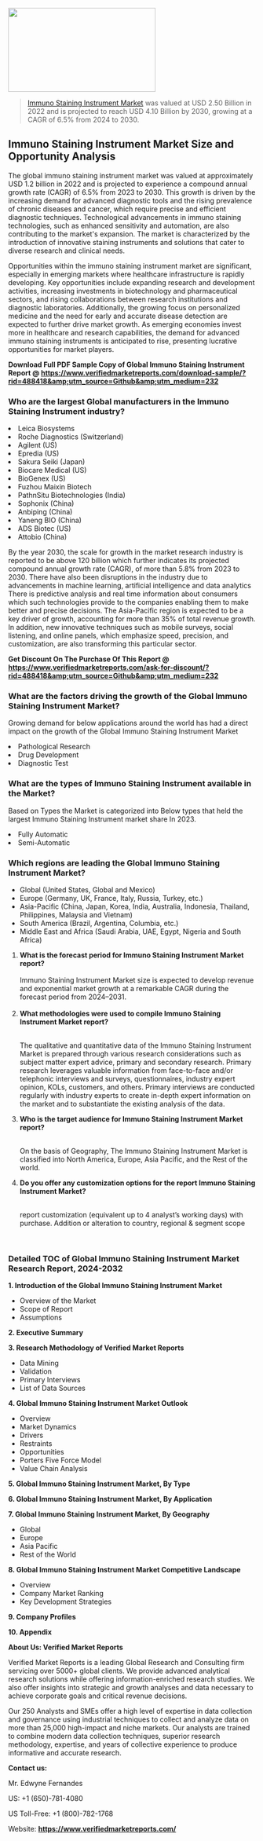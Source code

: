 <img src="https://ffe5etoiles.com/wp-content/uploads/2024/12/MST1-300x171.png" alt="" width="300" height="171" class="alignnone size-medium wp-image-20088" /><blockquote><p><p><a href="https://www.verifiedmarketreports.com/download-sample/?rid=488418&utm_source=Github&utm_medium=232" target="_blank">Immuno Staining Instrument Market</a> was valued at USD 2.50 Billion in 2022 and is projected to reach USD 4.10 Billion by 2030, growing at a CAGR of 6.5% from 2024 to 2030.</p></blockquote><p><h2>Immuno Staining Instrument Market Size and Opportunity Analysis</h2> <p>The global immuno staining instrument market was valued at approximately USD 1.2 billion in 2022 and is projected to experience a compound annual growth rate (CAGR) of 6.5% from 2023 to 2030. This growth is driven by the increasing demand for advanced diagnostic tools and the rising prevalence of chronic diseases and cancer, which require precise and efficient diagnostic techniques. Technological advancements in immuno staining technologies, such as enhanced sensitivity and automation, are also contributing to the market's expansion. The market is characterized by the introduction of innovative staining instruments and solutions that cater to diverse research and clinical needs.</p> <p>Opportunities within the immuno staining instrument market are significant, especially in emerging markets where healthcare infrastructure is rapidly developing. Key opportunities include expanding research and development activities, increasing investments in biotechnology and pharmaceutical sectors, and rising collaborations between research institutions and diagnostic laboratories. Additionally, the growing focus on personalized medicine and the need for early and accurate disease detection are expected to further drive market growth. As emerging economies invest more in healthcare and research capabilities, the demand for advanced immuno staining instruments is anticipated to rise, presenting lucrative opportunities for market players.</p> </p><p class=""><strong>Download Full PDF Sample Copy of Global Immuno Staining Instrument Report @ <a href="https://www.verifiedmarketreports.com/download-sample/?rid=488418&amp;utm_source=Github&amp;utm_medium=232" target="_blank">https://www.verifiedmarketreports.com/download-sample/?rid=488418&amp;utm_source=Github&amp;utm_medium=232</a></strong></p><h3 id="" class="">Who are the largest Global manufacturers in the Immuno Staining Instrument industry?</h3><p><li>Leica Biosystems</li><li> Roche Diagnostics (Switzerland)</li><li> Agilent (US)</li><li> Epredia (US)</li><li> Sakura Seiki (Japan)</li><li> Biocare Medical (US)</li><li> BioGenex (US)</li><li> Fuzhou Maixin Biotech</li><li> PathnSitu Biotechnologies (India)</li><li> Sophonix (China)</li><li> Anbiping (China)</li><li> Yaneng BIO (China)</li><li> ADS Biotec (US)</li><li> Attobio (China)</li></p><div class=""><div class="" dir="" data-message-author-role="" data-message-id="" data-message-model-slug=""><div class=""><div class=""><div class=""><div class="" dir="" data-message-author-role="" data-message-id="" data-message-model-slug=""><div class=""><div class=""><p>By the year 2030, the scale for growth in the market research industry is reported to be above 120 billion which further indicates its projected compound annual growth rate (CAGR), of more than 5.8% from 2023 to 2030. There have also been disruptions in the industry due to advancements in machine learning, artificial intelligence and data analytics There is predictive analysis and real time information about consumers which such technologies provide to the companies enabling them to make better and precise decisions. The Asia-Pacific region is expected to be a key driver of growth, accounting for more than 35% of total revenue growth. In addition, new innovative techniques such as mobile surveys, social listening, and online panels, which emphasize speed, precision, and customization, are also transforming this particular sector.</p><p><strong>Get Discount On The Purchase Of This Report @&nbsp; <a href="https://www.verifiedmarketreports.com/ask-for-discount/?rid=488418&amp;utm_source=Github&amp;utm_medium=232" target="_blank">https://www.verifiedmarketreports.com/ask-for-discount/?rid=488418&amp;utm_source=Github&amp;utm_medium=232</a></strong></p></div></div></div></div></div></div></div></div><h3 id="" class="">What are the factors driving the growth of the Global Immuno Staining Instrument Market?</h3><p id="" class="">Growing demand for below applications around the world has had a direct impact on the growth of the Global Immuno Staining Instrument Market</p><p id="" class=""><li>Pathological Research</li><li> Drug Development</li><li> Diagnostic Test</li></p><h3 id="" class="">What are the types of Immuno Staining Instrument available in the Market?</h3><p id="" class="">Based on Types the Market is categorized into Below types that held the largest Immuno Staining Instrument market share In 2023.</p><p id="" class=""><li>Fully Automatic</li><li> Semi-Automatic</li></p><h3 id="" class="">Which regions are leading the Global Immuno Staining Instrument Market?</h3><ul><li>Global (United States, Global and Mexico)</li><li>Europe (Germany, UK, France, Italy, Russia, Turkey, etc.)</li><li>Asia-Pacific (China, Japan, Korea, India, Australia, Indonesia, Thailand, Philippines, Malaysia and Vietnam)</li><li>South America (Brazil, Argentina, Columbia, etc.)</li><li>Middle East and Africa (Saudi Arabia, UAE, Egypt, Nigeria and South Africa)</li></ul><p><ol><li><strong>What is the forecast period for Immuno Staining Instrument Market report?<br /></strong><br /><span data-sheets-root="1" data-sheets-value="{&quot;1&quot;:2,&quot;2&quot;:&quot;XXXX size is expected to develop revenue and exponential market growth at a remarkable CAGR during the forecast period from 2024&ndash;2030.&quot;}" data-sheets-userformat="{&quot;2&quot;:12674,&quot;4&quot;:{&quot;1&quot;:2,&quot;2&quot;:16776960},&quot;10&quot;:2,&quot;11&quot;:0,&quot;15&quot;:&quot;Arial&quot;,&quot;16&quot;:12}">Immuno Staining Instrument Market size is expected to develop revenue and exponential market growth at a remarkable CAGR during the forecast period from 2024&ndash;2031.</span><br /><br /></li><li><strong>What methodologies were used to compile Immuno Staining Instrument Market report?<br /><br /></strong><p>The qualitative and quantitative data of the&nbsp;Immuno Staining Instrument Market is prepared through various research considerations such as subject matter expert advice, primary and secondary research. Primary research leverages valuable information from face-to-face and/or telephonic interviews and surveys, questionnaires, industry expert opinion, KOLs, customers, and others. Primary interviews are conducted regularly with industry experts to create in-depth expert information on the market and to substantiate the existing analysis of the data.&nbsp;</p></li><li><strong>Who is the target audience for Immuno Staining Instrument Market report?<br /><br /></strong><p>On the basis of Geography, The&nbsp;Immuno Staining Instrument Market is classified into North America, Europe, Asia Pacific, and the Rest of the world.</p></li><li><strong>Do you offer any customization options for the report Immuno Staining Instrument Market?<br /><br /></strong><p>report customization (equivalent up to 4 analyst&rsquo;s working days) with purchase. Addition or alteration to country, regional &amp; segment scope</p><p>&nbsp;</p></li></ol></p><h3 id="" class="">Detailed TOC of Global Immuno Staining Instrument Market Research Report, 2024-2032</h3><p id="" class=""><strong>1. Introduction of the Global Immuno Staining Instrument Market</strong></p><ul><li>Overview of the Market</li><li>Scope of Report</li><li>Assumptions</li></ul><p id="" class=""><strong>2. Executive Summary</strong></p><p id="" class=""><strong>3. Research Methodology of&nbsp;Verified Market Reports</strong></p><ul><li>Data Mining</li><li>Validation</li><li>Primary Interviews</li><li>List of Data Sources</li></ul><p id="" class=""><strong>4. Global Immuno Staining Instrument Market Outlook</strong></p><ul><li>Overview</li><li>Market Dynamics</li><li>Drivers</li><li>Restraints</li><li>Opportunities</li><li>Porters Five Force Model</li><li>Value Chain Analysis</li></ul><p id="" class=""><strong>5. Global Immuno Staining Instrument Market, By&nbsp;Type</strong></p><p id="" class=""><strong>6. Global Immuno Staining Instrument Market, By Application</strong></p><p id="" class=""><strong>7. Global Immuno Staining Instrument Market, By Geography</strong></p><ul><li>Global</li><li>Europe</li><li>Asia Pacific</li><li>Rest of the World</li></ul><p id="" class=""><strong>8. Global Immuno Staining Instrument Market Competitive Landscape</strong></p><ul><li>Overview</li><li>Company Market Ranking</li><li>Key Development Strategies</li></ul><p id="" class=""><strong>9. Company Profiles</strong></p><p id="" class=""><strong>10. Appendix</strong></p><p id="" class=""><strong>About Us: Verified Market Reports</strong></p><p id="" class="">Verified Market Reports is a leading Global Research and Consulting firm servicing over 5000+ global clients. We provide advanced analytical research solutions while offering information-enriched research studies. We also offer insights into strategic and growth analyses and data necessary to achieve corporate goals and critical revenue decisions.</p><p id="" class="">Our 250 Analysts and SMEs offer a high level of expertise in data collection and governance using industrial techniques to collect and analyze data on more than 25,000 high-impact and niche markets. Our analysts are trained to combine modern data collection techniques, superior research methodology, expertise, and years of collective experience to produce informative and accurate research.</p><p id="" class=""><strong>Contact us:</strong></p><p id="" class="">Mr. Edwyne Fernandes</p><p id="" class="">US: +1 (650)-781-4080</p><p id="" class="">US Toll-Free: +1 (800)-782-1768</p><p id="" class="">Website: <a target="" data-test-app-aware-link=""><strong>https://www.verifiedmarketreports.com/</strong></a></p>
